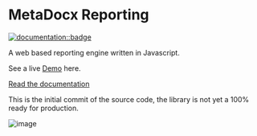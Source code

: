# MetaDocx Reporting

[![documentation::badge]][documentation::web]

[documentation::badge]: https://img.shields.io/badge/DOCUMENTATION-GH%20PAGES-0078D4?style=for-the-badge&logo=git&logoColor=white
[documentation::web]: https://metadocx.github.io/reporting/

A web based reporting engine written in Javascript. 

See a live [Demo](https://metadocx.com/examples/report-viewer/) here.

[Read the documentation](https://metadocx.github.io/reporting/)

This is the initial commit of the source code, the library is not yet a 100% ready for production.

![image](https://user-images.githubusercontent.com/38980438/209470807-9b3a4038-ea29-4ed2-b502-8ff4ee72ac14.png)